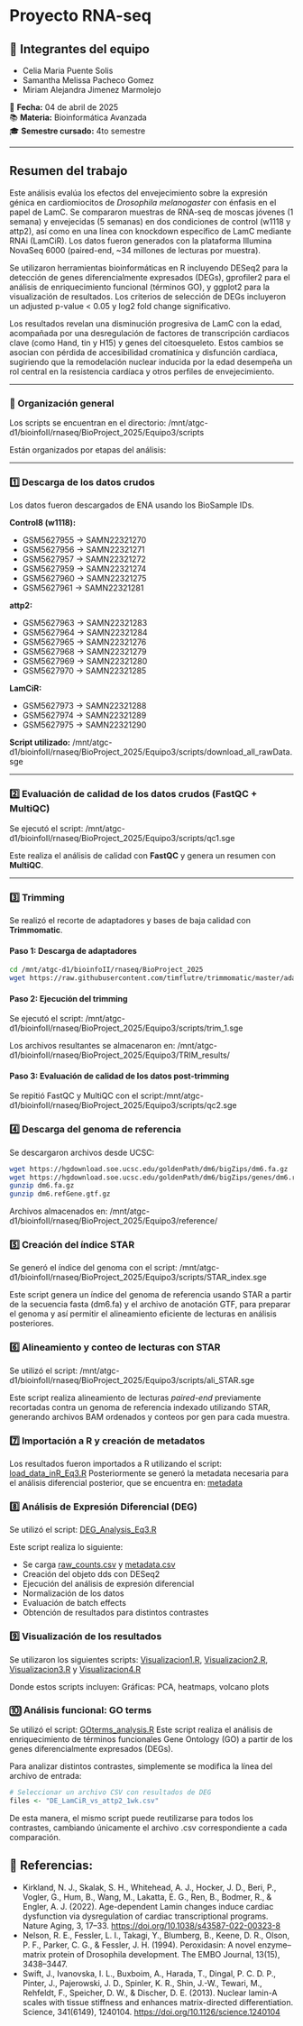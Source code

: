# Proyecto RNA-seq

## 👥 Integrantes del equipo
- Celia Maria Puente Solis  
- Samantha Melissa Pacheco Gomez  
- Miriam Alejandra Jimenez Marmolejo  

📅 **Fecha:** 04 de abril de 2025  
📚 **Materia:** Bioinformática Avanzada  
🎓 **Semestre cursado:** 4to semestre  

---

## Resumen del trabajo

Este análisis evalúa los efectos del envejecimiento sobre la expresión génica en cardiomiocitos de *Drosophila melanogaster* con énfasis en el papel de LamC. Se compararon muestras de RNA-seq de moscas jóvenes (1 semana) y envejecidas (5 semanas) en dos condiciones de control (w1118 y attp2), así como en una línea con knockdown específico de LamC mediante RNAi (LamCiR). Los datos fueron generados con la plataforma Illumina NovaSeq 6000 (paired-end, \~34 millones de lecturas por muestra).

Se utilizaron herramientas bioinformáticas en R incluyendo DESeq2 para la detección de genes diferencialmente expresados (DEGs), gprofiler2 para el análisis de enriquecimiento funcional (términos GO), y ggplot2 para la visualización de resultados. Los criterios de selección de DEGs incluyeron un adjusted p-value \< 0.05 y log2 fold change significativo.

Los resultados revelan una disminución progresiva de LamC con la edad, acompañada por una desregulación de factores de transcripción cardiacos clave (como Hand, tin y H15) y genes del citoesqueleto. Estos cambios se asocian con pérdida de accesibilidad cromatínica y disfunción cardíaca, sugiriendo que la remodelación nuclear inducida por la edad desempeña un rol central en la resistencia cardíaca y otros perfiles de envejecimiento.

---

### 📁 Organización general

Los scripts se encuentran en el directorio:
/mnt/atgc-d1/bioinfoII/rnaseq/BioProject_2025/Equipo3/scripts




Están organizados por etapas del análisis:

---

### 1️⃣ Descarga de los datos crudos

Los datos fueron descargados de ENA usando los BioSample IDs.

**Control8 (w1118):**
- GSM5627955 → SAMN22321270  
- GSM5627956 → SAMN22321271  
- GSM5627957 → SAMN22321272  
- GSM5627959 → SAMN22321274  
- GSM5627960 → SAMN22321275  
- GSM5627961 → SAMN22321281  

**attp2:**
- GSM5627963 → SAMN22321283  
- GSM5627964 → SAMN22321284  
- GSM5627965 → SAMN22321276  
- GSM5627968 → SAMN22321279  
- GSM5627969 → SAMN22321280  
- GSM5627970 → SAMN22321285  

**LamCiR:**
- GSM5627973 → SAMN22321288  
- GSM5627974 → SAMN22321289  
- GSM5627975 → SAMN22321290  

**Script utilizado:**
/mnt/atgc-d1/bioinfoII/rnaseq/BioProject_2025/Equipo3/scripts/download_all_rawData.sge


---

### 2️⃣ Evaluación de calidad de los datos crudos (FastQC + MultiQC)

Se ejecutó el script:
/mnt/atgc-d1/bioinfoII/rnaseq/BioProject_2025/Equipo3/scripts/qc1.sge

Este realiza el análisis de calidad con **FastQC** y genera un resumen con **MultiQC**.

---

### 3️⃣ Trimming

Se realizó el recorte de adaptadores y bases de baja calidad con **Trimmomatic**.

#### Paso 1: Descarga de adaptadores

```bash
cd /mnt/atgc-d1/bioinfoII/rnaseq/BioProject_2025
wget https://raw.githubusercontent.com/timflutre/trimmomatic/master/adapters/TruSeq3-PE-2.fa
```

#### Paso 2: Ejecución del trimming
Se ejecutó el script: /mnt/atgc-d1/bioinfoII/rnaseq/BioProject_2025/Equipo3/scripts/trim_1.sge

Los archivos resultantes se almacenaron en: /mnt/atgc-d1/bioinfoII/rnaseq/BioProject_2025/Equipo3/TRIM_results/

#### Paso 3: Evaluación de calidad de los datos post-trimming
Se repitió FastQC y MultiQC con el script:/mnt/atgc-d1/bioinfoII/rnaseq/BioProject_2025/Equipo3/scripts/qc2.sge

###  4️⃣ Descarga del genoma de referencia

Se descargaron archivos desde UCSC:
```bash
wget https://hgdownload.soe.ucsc.edu/goldenPath/dm6/bigZips/dm6.fa.gz
wget https://hgdownload.soe.ucsc.edu/goldenPath/dm6/bigZips/genes/dm6.refGene.gtf.gz
gunzip dm6.fa.gz
gunzip dm6.refGene.gtf.gz
```
Archivos almacenados en:
/mnt/atgc-d1/bioinfoII/rnaseq/BioProject_2025/Equipo3/reference/

### 5️⃣ Creación del índice STAR

Se generó el índice del genoma con el script:
/mnt/atgc-d1/bioinfoII/rnaseq/BioProject_2025/Equipo3/scripts/STAR_index.sge

Este script genera un índice del genoma de referencia usando STAR a partir de la secuencia fasta (dm6.fa) y el archivo de anotación GTF, para preparar el genoma y así permitir el alineamiento eficiente de lecturas en análisis posteriores.

### 6️⃣ Alineamiento y conteo de lecturas con STAR

Se utilizó el script:
/mnt/atgc-d1/bioinfoII/rnaseq/BioProject_2025/Equipo3/scripts/ali_STAR.sge

Este script realiza alineamiento de lecturas *paired-end* previamente recortadas contra un genoma de referencia indexado utilizando STAR, generando archivos BAM ordenados y conteos por gen para cada muestra.

### 7️⃣ Importación a R y creación de metadatos

Los resultados fueron importados a R utilizando el script: [load_data_inR_Eq3.R](https://github.com/celiapuente/Proyecto_RNA-seq/blob/main/scripts_R/load_data_inR_Eq3.R)
Posteriormente se generó la metadata necesaria para el análisis diferencial posterior, que se encuentra en: [metadata](https://github.com/celiapuente/Proyecto_RNA-seq/blob/main/metadata.csv)

### 8️⃣ Análisis de Expresión Diferencial (DEG)

Se utilizó el script: [DEG_Analysis_Eq3.R](https://github.com/celiapuente/Proyecto_RNA-seq/blob/main/scripts_R/DEG_Analysis_Eq3.R)

Este script realiza lo siguiente:
- Se carga [raw_counts.csv](https://github.com/celiapuente/Proyecto_RNA-seq/blob/main/raw_counts/raw_counts.csv) y [metadata.csv](https://github.com/celiapuente/Proyecto_RNA-seq/blob/main/metadata.csv)
- Creación del objeto dds con DESeq2
- Ejecución del análisis de expresión diferencial
- Normalización de los datos
- Evaluación de batch effects
- Obtención de resultados para distintos contrastes

### 9️⃣ Visualización de los resultados

Se utilizaron los siguientes scripts: [Visualizacion1.R](https://github.com/celiapuente/Proyecto_RNA-seq/blob/main/scripts_R/Visualizacion1.R), [Visualizacion2.R](https://github.com/celiapuente/Proyecto_RNA-seq/blob/main/scripts_R/Visualizacion2.R), [Visualizacion3.R](https://github.com/celiapuente/Proyecto_RNA-seq/blob/main/scripts_R/Visualizacion3.R) y [Visualizacion4.R](https://github.com/celiapuente/Proyecto_RNA-seq/blob/main/scripts_R/Visualizacion4.R)

Donde estos scripts incluyen:
Gráficas: PCA, heatmaps, volcano plots

### 🔟 Análisis funcional: GO terms

Se utilizó el script: [GOterms_analysis.R](https://github.com/celiapuente/Proyecto_RNA-seq/blob/main/scripts_R/go_terms.R)
Este script realiza el análisis de enriquecimiento de términos funcionales Gene Ontology (GO) a partir de los genes diferencialmente expresados (DEGs).

Para analizar distintos contrastes, simplemente se modifica la línea del archivo de entrada:
```R
# Seleccionar un archivo CSV con resultados de DEG
files <- "DE_LamCiR_vs_attp2_1wk.csv"
```
De esta manera, el mismo script puede reutilizarse para todos los contrastes, cambiando únicamente el archivo .csv correspondiente a cada comparación.

## 📎 Referencias:

- Kirkland, N. J., Skalak, S. H., Whitehead, A. J., Hocker, J. D., Beri, P., Vogler, G., Hum, B., Wang, M., Lakatta, E. G., Ren, B., Bodmer, R., & Engler, A. J. (2022). Age-dependent Lamin changes induce cardiac dysfunction via dysregulation of cardiac transcriptional programs. Nature Aging, 3, 17–33. https://doi.org/10.1038/s43587-022-00323-8
- Nelson, R. E., Fessler, L. I., Takagi, Y., Blumberg, B., Keene, D. R., Olson, P. F., Parker, C. G., & Fessler, J. H. (1994). Peroxidasin: A novel enzyme–matrix protein of Drosophila development. The EMBO Journal, 13(15), 3438–3447.
- Swift, J., Ivanovska, I. L., Buxboim, A., Harada, T., Dingal, P. C. D. P., Pinter, J., Pajerowski, J. D., Spinler, K. R., Shin, J.-W., Tewari, M., Rehfeldt, F., Speicher, D. W., & Discher, D. E. (2013). Nuclear lamin-A scales with tissue stiffness and enhances matrix-directed differentiation. Science, 341(6149), 1240104. https://doi.org/10.1126/science.1240104


